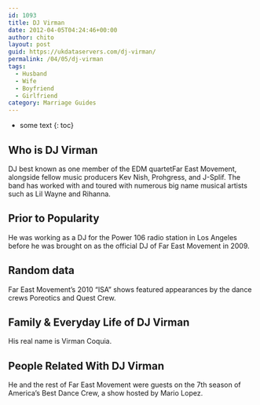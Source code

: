 ```yaml
---
id: 1093
title: DJ Virman
date: 2012-04-05T04:24:46+00:00
author: chito
layout: post
guid: https://ukdataservers.com/dj-virman/
permalink: /04/05/dj-virman
tags:
  - Husband
  - Wife
  - Boyfriend
  - Girlfriend
category: Marriage Guides
---
```


* some text
{: toc}


## Who is  DJ Virman
                  
                  
                  
DJ best known as one member of the EDM quartetFar East Movement, alongside fellow music producers Kev Nish, Prohgress, and J-Splif. The band has worked with and toured with numerous big name musical artists such as Lil Wayne and Rihanna.
                  
                
                
                
## Prior to Popularity 
                  
                  
                  
He was working as a DJ for the Power 106 radio station in Los Angeles before he was brought on as the official DJ of Far East Movement in 2009.
                  
                
                
                
## Random data 
                  
                  
                  
Far East Movement&#8217;s 2010 &#8220;ISA&#8221; shows featured appearances by the dance crews Poreotics and Quest Crew.
                  
                
                
                
## Family & Everyday Life of DJ Virman
                  
                  
                  
His real name is Virman Coquia.
                  
                
                
                
## People Related With  DJ Virman
                  
                  
                  
He and the rest of Far East Movement were guests on the 7th season of America&#8217;s Best Dance Crew, a show hosted by Mario Lopez.
                  
                
              
            
          
          
          
    
    
  
